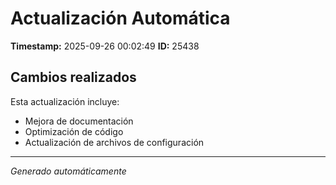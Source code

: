 # Actualización Automática

**Timestamp:** 2025-09-26 00:02:49
**ID:** 25438

## Cambios realizados

Esta actualización incluye:
- Mejora de documentación
- Optimización de código
- Actualización de archivos de configuración

---
*Generado automáticamente*
